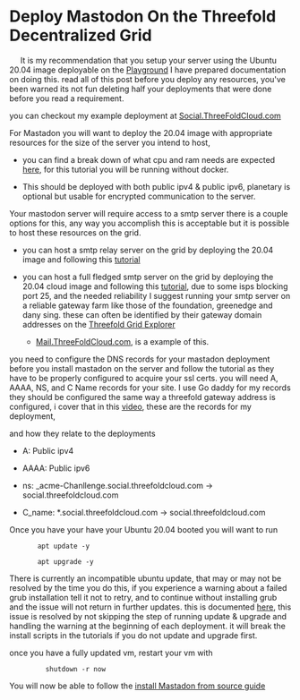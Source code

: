 # Deploy Mastodon On the Threefold Decentralized Grid



&nbsp;&nbsp;&nbsp;&nbsp;&nbsp;It is my recommendation that you setup your server using the Ubuntu 20.04 image deployable on the [Playground](https://Play.grid.tf) I have prepared documentation on doing this. read all of this post before you deploy any resources, you've been warned its not fun deleting half your deployments that were done before you read a requirement.  

  

you can checkout my example deployment at [Social.ThreeFoldCloud.com](https://social.threefoldcloud.com) 

  

For Mastadon you will want to deploy the 20.04 image with appropriate resources for the size of the server you intend to host,  

- you can find a break down of what cpu and ram needs are expected [here](https://github.com/McKael/mastodon-documentation/blob/master/Running-Mastodon/Resources-needed.md), for this tutorial you will be running without docker.  

- This should be deployed with both public ipv4 & public ipv6, planetary is optional but usable for encrypted communication to the server.  

  

Your mastodon server will require access to a smtp server there is a couple options for this, any way you accomplish this is acceptable but it is possible to host these resources on the grid.  

  

- you can host a smtp relay server on the grid by deploying the 20.04 image and following this [tutorial](https://www.linuxbabe.com/mail-server/postfix-smtp-relay-ubuntu-sendinblue) 

  

- you can host a full fledged smtp server on the grid by deploying the 20.04 cloud image and following this [tutorial](https://www.linuxbabe.com/mail-server/ubuntu-20-04-iredmail-server-installation), due to some isps blocking port 25, and the needed reliability I suggest running your smtp server on a reliable gateway farm like those of the foundation, greenedge and dany sing. these can often be identified by their gateway domain addresses on the [Threefold Grid Explorer](https://dashboard.grid.tf/explorer/nodes) 

  - [Mail.ThreeFoldCloud.com](https://mail.threefoldcloud.com), is a example of this.  

  

you need to configure the DNS records for your mastadon deployment before you install mastadon on the server and follow the tutorial as they have to be properly configured to acquire your ssl certs. you will need A, AAAA, NS, and C Name records for your site. I use Go daddy for my records they should be configured the same way a threefold gateway address is configured, i cover that in this [video](https://www.youtube.com/watch?v=axvKipK7MQM&ab_channel=DrewSmith), these are the records for my deployment, 

  

  
and how they relate to the deployments  

- A: Public ipv4  

- AAAA: Public ipv6 

- ns: _acme-Chanllenge.social.threefoldcloud.com -> social.threefoldcloud.com 

- C_name: *.social.threefoldcloud.com -> social.threefoldcloud.com 

Once you have your have your Ubuntu 20.04 booted you will want to run  

   

           apt update -y 

		   apt upgrade -y 

		    

There is currently an incompatible ubuntu update, that may or may not be resolved by the time you do this, if you experience a warning about a failed grub installation tell it not to retry, and to continue without installing grub and the issue will not return in further updates. this is documented [here](https://github.com/threefoldtech/test_feedback/issues/319), this issue is resolved by not skipping the step of running update & upgrade and handling the warning at the beginning of each deployment. it will break the install scripts in the tutorials if you do not update and upgrade first.  

  

once you have a fully updated vm, restart your vm with  

  

             shutdown -r now 

			  

You will now be able to follow the [install Mastadon from source guide](https://docs.joinmastodon.org/admin/install/) 

